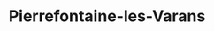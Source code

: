 ---
title: Pierrefontaine-les-Varans
url: /pierrefontaine-les-varans/
latitude: 47.219
longitude: 6.541
---